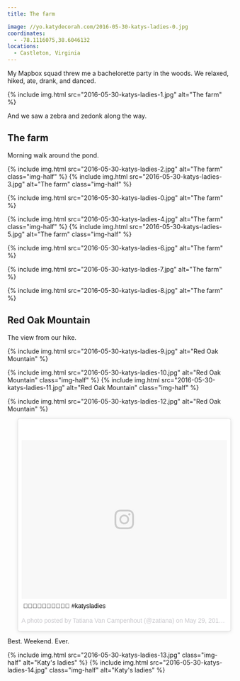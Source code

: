 ```yaml
---
title: The farm

image: //yo.katydecorah.com/2016-05-30-katys-ladies-0.jpg
coordinates:
  - -78.1116075,38.6046132
locations:
  - Castleton, Virginia
---
```


My Mapbox squad threw me a bachelorette party in the woods. We relaxed, hiked, ate, drank, and danced.

<div class="photos">
{% include img.html src="2016-05-30-katys-ladies-1.jpg" alt="The farm" %}
</div>

And we saw a zebra and zedonk along the way.

## The farm

Morning walk around the pond.

<div class="photos">
{% include img.html src="2016-05-30-katys-ladies-2.jpg" alt="The farm" class="img-half" %}
{% include img.html src="2016-05-30-katys-ladies-3.jpg" alt="The farm" class="img-half" %}

{% include img.html src="2016-05-30-katys-ladies-0.jpg" alt="The farm" %}

{% include img.html src="2016-05-30-katys-ladies-4.jpg" alt="The farm" class="img-half" %}
{% include img.html src="2016-05-30-katys-ladies-5.jpg" alt="The farm" class="img-half" %}

{% include img.html src="2016-05-30-katys-ladies-6.jpg" alt="The farm" %}

{% include img.html src="2016-05-30-katys-ladies-7.jpg" alt="The farm" %}

{% include img.html src="2016-05-30-katys-ladies-8.jpg" alt="The farm" %}

</div>

## Red Oak Mountain

The view from our hike.

<div class="photos">
{% include img.html src="2016-05-30-katys-ladies-9.jpg" alt="Red Oak Mountain" %}

{% include img.html src="2016-05-30-katys-ladies-10.jpg" alt="Red Oak Mountain" class="img-half" %}
{% include img.html src="2016-05-30-katys-ladies-11.jpg" alt="Red Oak Mountain" class="img-half" %}

{% include img.html src="2016-05-30-katys-ladies-12.jpg" alt="Red Oak Mountain" %}

<blockquote class="instagram-media" data-instgrm-captioned data-instgrm-version="7" style=" background:#FFF; border:0; border-radius:3px; box-shadow:0 0 1px 0 rgba(0,0,0,0.5),0 1px 10px 0 rgba(0,0,0,0.15); padding:0;"><div style="padding:8px;"> <div style=" background:#F8F8F8; line-height:0; margin-top:40px; padding:38.6111111111% 0; text-align:center; width:100%;"> <div style=" background:url(data:image/png;base64,iVBORw0KGgoAAAANSUhEUgAAACwAAAAsCAMAAAApWqozAAAABGdBTUEAALGPC/xhBQAAAAFzUkdCAK7OHOkAAAAMUExURczMzPf399fX1+bm5mzY9AMAAADiSURBVDjLvZXbEsMgCES5/P8/t9FuRVCRmU73JWlzosgSIIZURCjo/ad+EQJJB4Hv8BFt+IDpQoCx1wjOSBFhh2XssxEIYn3ulI/6MNReE07UIWJEv8UEOWDS88LY97kqyTliJKKtuYBbruAyVh5wOHiXmpi5we58Ek028czwyuQdLKPG1Bkb4NnM+VeAnfHqn1k4+GPT6uGQcvu2h2OVuIf/gWUFyy8OWEpdyZSa3aVCqpVoVvzZZ2VTnn2wU8qzVjDDetO90GSy9mVLqtgYSy231MxrY6I2gGqjrTY0L8fxCxfCBbhWrsYYAAAAAElFTkSuQmCC); display:block; height:44px; margin:0 auto -44px; position:relative; top:-22px; width:44px;"></div></div> <p style=" margin:8px 0 0 0; padding:0 4px;"> <a href="https://www.instagram.com/p/BF_-z9OxGnb/" style=" color:#000; font-family:Arial,sans-serif; font-size:14px; font-style:normal; font-weight:normal; line-height:17px; text-decoration:none; word-wrap:break-word;" target="_blank">💁🏻🙆🏻👰🏼🙌🏻🤗🤔 #katysladies</a></p> <p style=" color:#c9c8cd; font-family:Arial,sans-serif; font-size:14px; line-height:17px; margin-bottom:0; margin-top:8px; overflow:hidden; padding:8px 0 7px; text-align:center; text-overflow:ellipsis; white-space:nowrap;">A photo posted by Tatiana Van Campenhout (@zatiana) on <time style=" font-family:Arial,sans-serif; font-size:14px; line-height:17px;" datetime="2016-05-29T17:34:14+00:00">May 29, 2016 at 10:34am PDT</time></p></div></blockquote>
<script async defer src="//platform.instagram.com/en_US/embeds.js"></script>
</div>

Best. Weekend. Ever.

<div class="photos">
{% include img.html src="2016-05-30-katys-ladies-13.jpg" class="img-half" alt="Katy's ladies" %}
{% include img.html src="2016-05-30-katys-ladies-14.jpg" class="img-half" alt="Katy's ladies" %}
</div>
